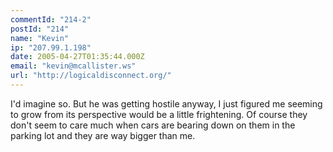 ```yaml
---
commentId: "214-2"
postId: "214"
name: "Kevin"
ip: "207.99.1.198"
date: 2005-04-27T01:35:44.000Z
email: "kevin@mcallister.ws"
url: "http://logicaldisconnect.org/"
---
```

<p>I'd imagine so.  But he was getting hostile anyway, I just figured me seeming to grow from its perspective would be a little frightening.
Of course they don't seem to care much when cars are bearing down on them in the parking lot and they are way bigger than me.</p>